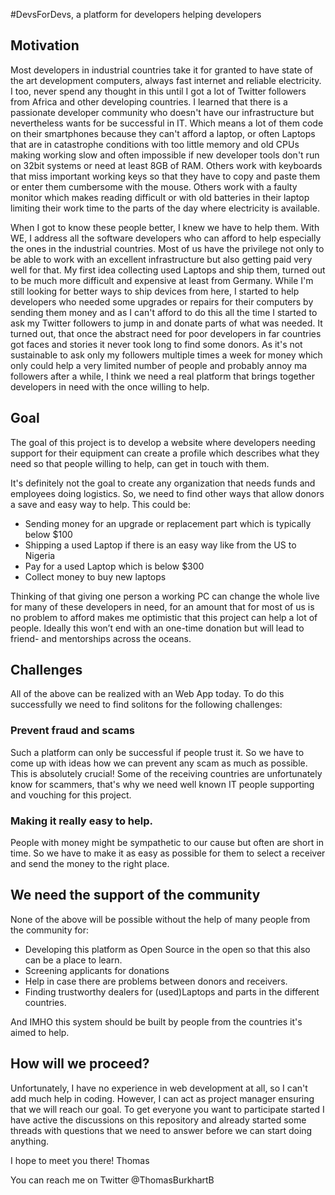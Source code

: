 #DevsForDevs, a platform for developers helping developers

## Motivation
Most developers in industrial countries take it for granted to have state of the art development computers, always fast internet and reliable electricity.
I too, never spend any thought in this until I got a lot of Twitter followers from Africa and other developing countries.
I learned that there is a passionate developer community who doesn't have our infrastructure but nevertheless wants for be successful in IT.
Which means a lot of them code on their smartphones because they can't afford a laptop, or often Laptops that are in catastrophe conditions with too little memory and old CPUs making working slow and often impossible if new developer tools don't run on 32bit systems or need at least 8GB of RAM. Others work with keyboards that miss important working keys so that they have to copy and paste them or enter them cumbersome with the mouse. Others work with a faulty monitor which makes reading difficult or with old batteries in their laptop limiting their work time to the parts of the day where electricity is available.

When I got to know these people better, I knew we have to help them. With WE, I address all the software developers who can afford to help especially the ones in the industrial countries. Most of us have the privilege not only to be able to work with an excellent infrastructure but also getting paid very well for that.
My first idea collecting used Laptops and ship them, turned out to be much more difficult and expensive at least from Germany. While I'm still looking for better ways to ship devices from here, I started to help developers who needed some upgrades or repairs for their computers by sending them money and as I can't afford to do this all the time I started to ask my Twitter followers to jump in and donate parts of what was needed.
It turned out, that once the abstract need for poor developers in far countries got faces and stories it never took long to find some donors. As it's not sustainable to ask only my followers multiple times a week for money which only could help a very limited number of people and probably annoy ma followers after a while, I think we need a real platform that brings together developers in need with the once willing to help.

## Goal
The goal of this project is to develop a website where developers needing support for their equipment can create a profile which describes what they need so that people willing to help, can get in touch with them.

It's definitely not the goal to create any organization that needs funds and employees doing logistics. So, we need to find other ways that allow donors a save and easy way to help. This could be:

* Sending money for an upgrade or replacement part which is typically below $100
* Shipping a used Laptop if there is an easy way like from the US to Nigeria
* Pay for a used Laptop which is below $300 
* Collect money to buy new laptops

Thinking of that giving one person a working PC can change the whole live for many of these developers in need, for an amount that for most of us is no problem to afford makes me optimistic that this project can help a lot of people.
Ideally this won’t end with an one-time donation but will lead to friend- and mentorships across the oceans.

## Challenges 
All of the above can be realized with an Web App today. To do this successfully we need to find solitons for the following challenges:
### Prevent fraud and scams
Such a platform can only be successful if people trust it. So we have to come up with ideas how we can prevent any scam as much as possible. This is absolutely crucial! Some of the receiving countries are unfortunately know for scammers, that's why we need well known IT people supporting and vouching for this project.
### Making it really easy to help.
People with money might be sympathetic to our cause but often are short in time. So we have to make it as easy as possible for them to select a receiver and send the money to the right place.

## We need the support of the community
None of the above will be possible without the help of many people from the community for:

* Developing this platform as Open Source in the open so that this also can be a place to learn.
* Screening applicants for donations
* Help in case there are problems between donors and receivers.
* Finding trustworthy dealers for (used)Laptops and parts in the different countries.

And IMHO this system should be built by people from the countries it's aimed to help.

## How will we proceed?
Unfortunately, I have no experience in web development at all, so I can't add much help in coding. However, I can act as project manager ensuring that we will reach our goal.
To get everyone you want to participate started I have active the discussions on this repository and already started some threads with questions that we need to answer before we can start doing anything. 

I hope to meet you there!
Thomas

You can reach me on Twitter @ThomasBurkhartB
